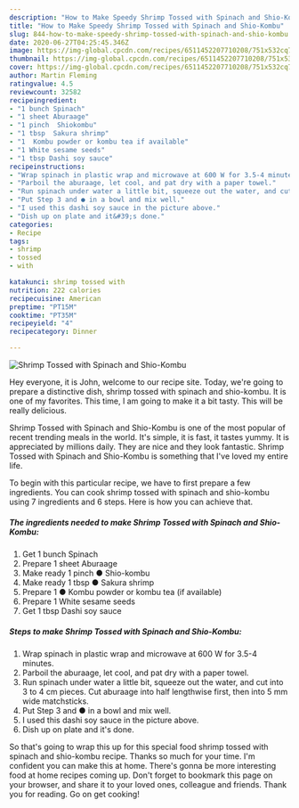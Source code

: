 ```yaml
---
description: "How to Make Speedy Shrimp Tossed with Spinach and Shio-Kombu"
title: "How to Make Speedy Shrimp Tossed with Spinach and Shio-Kombu"
slug: 844-how-to-make-speedy-shrimp-tossed-with-spinach-and-shio-kombu
date: 2020-06-27T04:25:45.346Z
image: https://img-global.cpcdn.com/recipes/6511452207710208/751x532cq70/shrimp-tossed-with-spinach-and-shio-kombu-recipe-main-photo.jpg
thumbnail: https://img-global.cpcdn.com/recipes/6511452207710208/751x532cq70/shrimp-tossed-with-spinach-and-shio-kombu-recipe-main-photo.jpg
cover: https://img-global.cpcdn.com/recipes/6511452207710208/751x532cq70/shrimp-tossed-with-spinach-and-shio-kombu-recipe-main-photo.jpg
author: Martin Fleming
ratingvalue: 4.5
reviewcount: 32582
recipeingredient:
- "1 bunch Spinach"
- "1 sheet Aburaage"
- "1 pinch  Shiokombu"
- "1 tbsp  Sakura shrimp"
- "1  Kombu powder or kombu tea if available"
- "1 White sesame seeds"
- "1 tbsp Dashi soy sauce"
recipeinstructions:
- "Wrap spinach in plastic wrap and microwave at 600 W for 3.5-4 minutes."
- "Parboil the aburaage, let cool, and pat dry with a paper towel."
- "Run spinach under water a little bit, squeeze out the water, and cut into 3 to 4 cm pieces. Cut aburaage into half lengthwise first, then into 5 mm wide matchsticks."
- "Put Step 3 and ● in a bowl and mix well."
- "I used this dashi soy sauce in the picture above."
- "Dish up on plate and it&#39;s done."
categories:
- Recipe
tags:
- shrimp
- tossed
- with

katakunci: shrimp tossed with 
nutrition: 222 calories
recipecuisine: American
preptime: "PT15M"
cooktime: "PT35M"
recipeyield: "4"
recipecategory: Dinner

---
```



![Shrimp Tossed with Spinach and Shio-Kombu](https://img-global.cpcdn.com/recipes/6511452207710208/751x532cq70/shrimp-tossed-with-spinach-and-shio-kombu-recipe-main-photo.jpg)

Hey everyone, it is John, welcome to our recipe site. Today, we're going to prepare a distinctive dish, shrimp tossed with spinach and shio-kombu. It is one of my favorites. This time, I am going to make it a bit tasty. This will be really delicious.



Shrimp Tossed with Spinach and Shio-Kombu is one of the most popular of recent trending meals in the world. It's simple, it is fast, it tastes yummy. It is appreciated by millions daily. They are nice and they look fantastic. Shrimp Tossed with Spinach and Shio-Kombu is something that I've loved my entire life.


To begin with this particular recipe, we have to first prepare a few ingredients. You can cook shrimp tossed with spinach and shio-kombu using 7 ingredients and 6 steps. Here is how you can achieve that.

<!--inarticleads1-->

##### The ingredients needed to make Shrimp Tossed with Spinach and Shio-Kombu:

1. Get 1 bunch Spinach
1. Prepare 1 sheet Aburaage
1. Make ready 1 pinch ● Shio-kombu
1. Make ready 1 tbsp ● Sakura shrimp
1. Prepare 1 ● Kombu powder or kombu tea (if available)
1. Prepare 1 White sesame seeds
1. Get 1 tbsp Dashi soy sauce




<!--inarticleads2-->

##### Steps to make Shrimp Tossed with Spinach and Shio-Kombu:

1. Wrap spinach in plastic wrap and microwave at 600 W for 3.5-4 minutes.
1. Parboil the aburaage, let cool, and pat dry with a paper towel.
1. Run spinach under water a little bit, squeeze out the water, and cut into 3 to 4 cm pieces. Cut aburaage into half lengthwise first, then into 5 mm wide matchsticks.
1. Put Step 3 and ● in a bowl and mix well.
1. I used this dashi soy sauce in the picture above.
1. Dish up on plate and it&#39;s done.




So that's going to wrap this up for this special food shrimp tossed with spinach and shio-kombu recipe. Thanks so much for your time. I'm confident you can make this at home. There's gonna be more interesting food at home recipes coming up. Don't forget to bookmark this page on your browser, and share it to your loved ones, colleague and friends. Thank you for reading. Go on get cooking!
